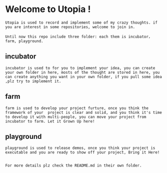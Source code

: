 # Welcome to Utopia !
	Utopia is used to record and implement some of my crazy thoughts. if you are interest in some repositories, welcome to join in.

	Until now this repo include three folder: each them is incubator，farm, playground.

## incubator

	incubator is used to for you to implement your idea, you can create your own folder in here, mosts of the thought are stored in here, you can create anything you want in your own folder, if you pull some idea ,plz try to implement it.

## farm 

	farm is used to develop your project furture, once you think the framework of your  project is clear and solid, and you think it's time to develop it with multi-people, you can move your project from incubator to farm. Let it Grown Up here! 
## playground

	playground is used to release demos, once you think your project is executable and you are ready to show off your project, Bring it Here!


	For more details plz check the README.md in their own folder.
